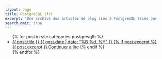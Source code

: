 ```yaml
---
layout: page
title: PostgreSQL (fr)
excerpt: "Une archive des articles de blog liés à PostgreSQL triés par date."
search_omit: true
---
```


<ul class="post-list">
{% for post in site.categories.postgresqlfr %}
 <li>
  <article>
   <a href="{{ site.url }}{{ post.url }}">
    <div class="flag-icon flag-icon-{{ post.lang }}"></div>{{ post.title }}
    <span class="entry-date">
     <time datetime="{{ post.date | date_to_xmlschema }}">
      {{ post.date | date: "%B %d, %Y" }}
     </time>
    </span>
    {% if post.excerpt %}
     <span class="excerpt">
      {{ post.excerpt }}
      <a href="{{ site.url }}{{ post.url }}" class="more">Continuer à lire</a>
     </span>
    {% endif %}
   </a>
  </article>
 </li>
{% endfor %}
</ul>
